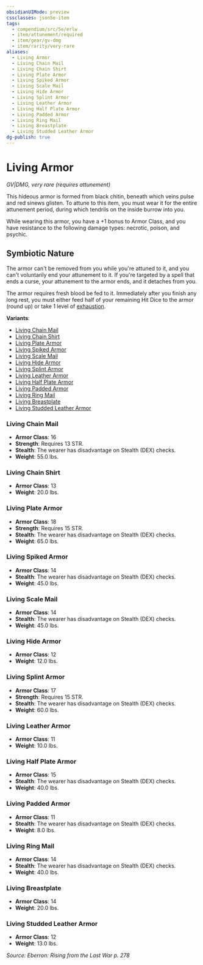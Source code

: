 ```yaml
---
obsidianUIMode: preview
cssclasses: json5e-item
tags:
  - compendium/src/5e/erlw
  - item/attunement/required
  - item/gear/gv-dmg
  - item/rarity/very-rare
aliases:
  - Living Armor
  - Living Chain Mail
  - Living Chain Shirt
  - Living Plate Armor
  - Living Spiked Armor
  - Living Scale Mail
  - Living Hide Armor
  - Living Splint Armor
  - Living Leather Armor
  - Living Half Plate Armor
  - Living Padded Armor
  - Living Ring Mail
  - Living Breastplate
  - Living Studded Leather Armor
dg-publish: true
---
```

# Living Armor
*GV|DMG, very rare (requires attunement)*  


This hideous armor is formed from black chitin, beneath which veins pulse and red sinews glisten. To attune to this item, you must wear it for the entire attunement period, during which tendrils on the inside burrow into you.

While wearing this armor, you have a +1 bonus to Armor Class, and you have resistance to the following damage types: necrotic, poison, and psychic.

## Symbiotic Nature

The armor can't be removed from you while you're attuned to it, and you can't voluntarily end your attunement to it. If you're targeted by a spell that ends a curse, your attunement to the armor ends, and it detaches from you.

The armor requires fresh blood be fed to it. Immediately after you finish any long rest, you must either feed half of your remaining Hit Dice to the armor (round up) or take 1 level of [exhaustion](/3-Mechanics/CLI/rules/conditions.md#exhaustion).

**Variants**:
- [Living Chain Mail](#Living%20Chain%20Mail)
- [Living Chain Shirt](#Living%20Chain%20Shirt)
- [Living Plate Armor](#Living%20Plate%20Armor)
- [Living Spiked Armor](#Living%20Spiked%20Armor)
- [Living Scale Mail](#Living%20Scale%20Mail)
- [Living Hide Armor](#Living%20Hide%20Armor)
- [Living Splint Armor](#Living%20Splint%20Armor)
- [Living Leather Armor](#Living%20Leather%20Armor)
- [Living Half Plate Armor](#Living%20Half%20Plate%20Armor)
- [Living Padded Armor](#Living%20Padded%20Armor)
- [Living Ring Mail](#Living%20Ring%20Mail)
- [Living Breastplate](#Living%20Breastplate)
- [Living Studded Leather Armor](#Living%20Studded%20Leather%20Armor)

### Living Chain Mail

- **Armor Class**: 16
- **Strength**: Requires 13 STR.
- **Stealth**: The wearer has disadvantage on Stealth (DEX) checks.
- **Weight**: 55.0 lbs.

### Living Chain Shirt

- **Armor Class**: 13
- **Weight**: 20.0 lbs.

### Living Plate Armor

- **Armor Class**: 18
- **Strength**: Requires 15 STR.
- **Stealth**: The wearer has disadvantage on Stealth (DEX) checks.
- **Weight**: 65.0 lbs.

### Living Spiked Armor

- **Armor Class**: 14
- **Stealth**: The wearer has disadvantage on Stealth (DEX) checks.
- **Weight**: 45.0 lbs.

### Living Scale Mail

- **Armor Class**: 14
- **Stealth**: The wearer has disadvantage on Stealth (DEX) checks.
- **Weight**: 45.0 lbs.

### Living Hide Armor

- **Armor Class**: 12
- **Weight**: 12.0 lbs.

### Living Splint Armor

- **Armor Class**: 17
- **Strength**: Requires 15 STR.
- **Stealth**: The wearer has disadvantage on Stealth (DEX) checks.
- **Weight**: 60.0 lbs.

### Living Leather Armor

- **Armor Class**: 11
- **Weight**: 10.0 lbs.

### Living Half Plate Armor

- **Armor Class**: 15
- **Stealth**: The wearer has disadvantage on Stealth (DEX) checks.
- **Weight**: 40.0 lbs.

### Living Padded Armor

- **Armor Class**: 11
- **Stealth**: The wearer has disadvantage on Stealth (DEX) checks.
- **Weight**: 8.0 lbs.

### Living Ring Mail

- **Armor Class**: 14
- **Stealth**: The wearer has disadvantage on Stealth (DEX) checks.
- **Weight**: 40.0 lbs.

### Living Breastplate

- **Armor Class**: 14
- **Weight**: 20.0 lbs.

### Living Studded Leather Armor

- **Armor Class**: 12
- **Weight**: 13.0 lbs.


*Source: Eberron: Rising from the Last War p. 278*
